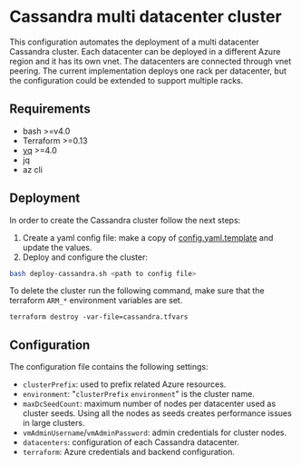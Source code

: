# Cassandra multi datacenter cluster

This configuration automates the deployment of a multi datacenter Cassandra cluster. Each datacenter can be deployed in a different Azure region and it has its own vnet. The datacenters are connected through vnet peering. The current implementation deploys one rack per datacenter, but the configuration could be extended to support multiple racks.

## Requirements

- bash >=v4.0
- Terraform >=0.13
- [yq](https://github.com/mikefarah/yq) >=4.0 
- jq
- az cli

## Deployment

In order to create the Cassandra cluster follow the next steps:
1. Create a yaml config file: make a copy of [config.yaml.template](./config.yaml.template) and update the values.
2. Deploy and configure the cluster:
 ```bash
 bash deploy-cassandra.sh <path to config file>
 ```
 To delete the cluster run the following command, make sure that the terraform `ARM_*` environment variables are set.
 ```
 terraform destroy -var-file=cassandra.tfvars
 ```

## Configuration

The configuration file contains the following settings:

- `clusterPrefix`: used to prefix related Azure resources.
- `environment`: "`clusterPrefix` `environment`" is the cluster name.
- `maxDcSeedCount`: maximum number of nodes per datacenter used as cluster seeds. Using all the nodes as seeds creates performance issues in large clusters.
- `vmAdminUsername`/`vmAdminPassword`: admin credentials for cluster nodes.
- `datacenters`: configuration of each Cassandra datacenter.
- `terraform`: Azure credentials and backend configuration.
